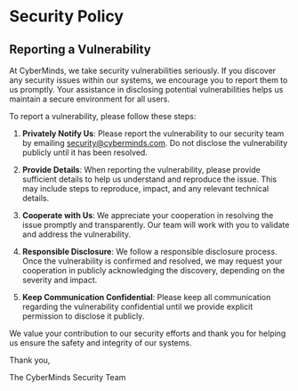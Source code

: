 # Security Policy

## Reporting a Vulnerability

At CyberMinds, we take security vulnerabilities seriously. If you discover any security issues within our systems, we encourage you to report them to us promptly. Your assistance in disclosing potential vulnerabilities helps us maintain a secure environment for all users.

To report a vulnerability, please follow these steps:

1. **Privately Notify Us**: Please report the vulnerability to our security team by emailing [security@cyberminds.com](mailto:security@cyberminds.com). Do not disclose the vulnerability publicly until it has been resolved.

2. **Provide Details**: When reporting the vulnerability, please provide sufficient details to help us understand and reproduce the issue. This may include steps to reproduce, impact, and any relevant technical details.

3. **Cooperate with Us**: We appreciate your cooperation in resolving the issue promptly and transparently. Our team will work with you to validate and address the vulnerability.

4. **Responsible Disclosure**: We follow a responsible disclosure process. Once the vulnerability is confirmed and resolved, we may request your cooperation in publicly acknowledging the discovery, depending on the severity and impact.

5. **Keep Communication Confidential**: Please keep all communication regarding the vulnerability confidential until we provide explicit permission to disclose it publicly.

We value your contribution to our security efforts and thank you for helping us ensure the safety and integrity of our systems.

Thank you,

The CyberMinds Security Team
